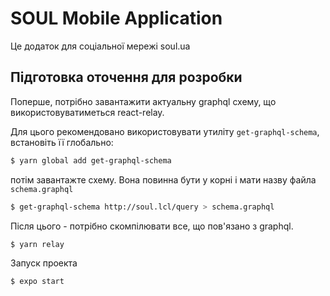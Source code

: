# SOUL Mobile Application

Це додаток для соціальної мережі soul.ua

## Підготовка оточення для розробки

Поперше, потрібно завантажити актуальну graphql схему, що використовуватиметься react-relay.

Для цього рекомендовано використовувати утиліту `get-graphql-schema`, встановіть її глобально:
```sh
$ yarn global add get-graphql-schema 
```

потім завантажте схему. Вона повинна бути у корні і мати назву файла `schema.graphql`

```sh
$ get-graphql-schema http://soul.lcl/query > schema.graphql
```

Після цього - потрібно скомпілювати все, що пов'язано з graphql.

```sh
$ yarn relay
```

Запуск проекта

```sh
$ expo start
```
